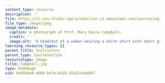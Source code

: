 ```yaml
---
content_type: resource
description: ''
file: https://ol-ocw-studio-app-production.s3.amazonaws.com/courses/wgs-700-changing-life-reading-the-intersections-of-gender-race-biology-and-literature-spring-2017/b449abe8e60bbe7e6a19d2a21ceba867_Campbell.jpg
file_type: image/jpeg
image_metadata:
  caption: A photograph of Prof. Mary Baine Campbell.
  credit: ''
  image-alt: 'A headshot of a woman wearing a white shirt with short grey hair. '
learning_resource_types: []
parent_title: Instructors
parent_type: CourseSection
resourcetype: Image
title: Campbell.jpg
type: OCWImage
uid: b449abe8-e60b-be7e-6a19-d2a21ceba867
---
```

